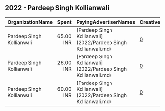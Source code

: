 ## 2022 - Pardeep Singh Kollianwali 
|OrganizationName|Spent|PayingAdvertiserNames|CreativeUrls|Impressions|Genders|AgeBrackets|CountryCodes|BillingAddresses|CandidateBallotInformation|
|:---|---:|:---|:---|---:|:---|:---|:---|:---|:---|
|Pardeep Singh Kollianwali|65.00 INR|[Pardeep Singh Kollianwali](2022/Pardeep Singh Kollianwali.md)|[0](https://www.snap.com/political-ads/asset/6d21e997a5b0d7d8625c238a06892c9165dd448ee72739e02956ac915963c7dc?mediaType=jpeg)|21,045|||india|"Kollianwali Fillling Station,Malout,152107,IN"|Pardeep Singh Kollianwali|
|Pardeep Singh Kollianwali|26.00 INR|[Pardeep Singh Kollianwali](2022/Pardeep Singh Kollianwali.md)|[0](https://www.snap.com/political-ads/asset/777288f5b3de8ad56d06674115fd6628caa8a9f167fa841dfb5a0154fe1860c3?mediaType=mp4)|5,260|||india|"Kollianwali Fillling Station,Malout,152107,IN"|Pardeep Singh Kollianwali|
|Pardeep Singh Kollianwali|60.00 INR|[Pardeep Singh Kollianwali](2022/Pardeep Singh Kollianwali.md)|[0](https://www.snap.com/political-ads/asset/7d45abfbebe981ed084de329aee17f99c2ed08cea3cdfb1c88626215d02417c4?mediaType=jpeg)|10,359||35-|india|"Kollianwali Fillling Station,Malout,152107,IN"|Pardeep Singh Kollianwali|

